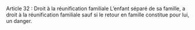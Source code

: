 Article 32 : Droit à la réunification familiale
L’enfant séparé de sa famille, a droit à la réunification familiale sauf si le retour en famille constitue pour lui, un danger.